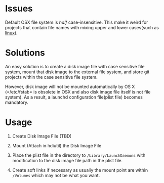 # Issues
Default OSX file system is *half* case-insensitive.
This make it weird for projects that contain file names with mixing upper and lower cases(such as [linux](https://kernel.org/linux.git)). 

# Solutions
An easy solution is to create a disk image file with case sensitive file system, mount that disk image to the external file system, and
store git projects within the case sensitive file system.

However, disk image will not be mounted automatically by OS X (=/etc/fstab= is obsolete in OSX and also disk image file itself is not file
system). As a result, a launchd configuration file(plist file) becomes mandatory.

# Usage
1. Create Disk Image File (TBD)

2. Mount (Attach in hdiutil) the Disk Image File 

3. Place the plist file in the directory to `/Library/LaunchDaemons` with modification to the disk image file path in the plist file.

4. Create soft links if necessary as usually the mount point are within `/Volumes` which may not be what you want.
